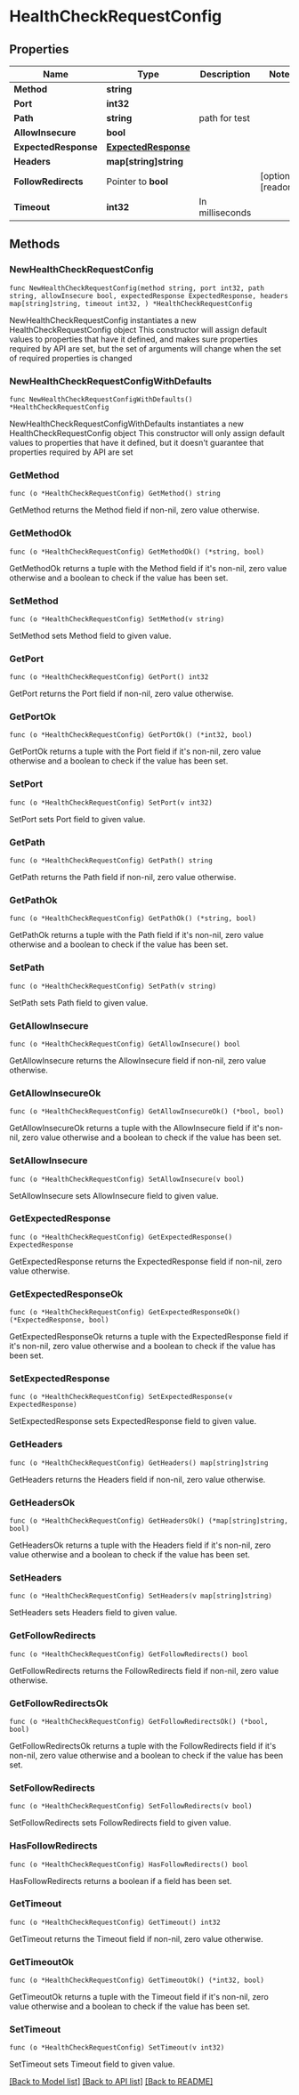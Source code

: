 # HealthCheckRequestConfig

## Properties

Name | Type | Description | Notes
------------ | ------------- | ------------- | -------------
**Method** | **string** |  | 
**Port** | **int32** |  | 
**Path** | **string** | path for test | 
**AllowInsecure** | **bool** |  | 
**ExpectedResponse** | [**ExpectedResponse**](ExpectedResponse.md) |  | 
**Headers** | **map[string]string** |  | 
**FollowRedirects** | Pointer to **bool** |  | [optional] [readonly] 
**Timeout** | **int32** | In milliseconds | 

## Methods

### NewHealthCheckRequestConfig

`func NewHealthCheckRequestConfig(method string, port int32, path string, allowInsecure bool, expectedResponse ExpectedResponse, headers map[string]string, timeout int32, ) *HealthCheckRequestConfig`

NewHealthCheckRequestConfig instantiates a new HealthCheckRequestConfig object
This constructor will assign default values to properties that have it defined,
and makes sure properties required by API are set, but the set of arguments
will change when the set of required properties is changed

### NewHealthCheckRequestConfigWithDefaults

`func NewHealthCheckRequestConfigWithDefaults() *HealthCheckRequestConfig`

NewHealthCheckRequestConfigWithDefaults instantiates a new HealthCheckRequestConfig object
This constructor will only assign default values to properties that have it defined,
but it doesn't guarantee that properties required by API are set

### GetMethod

`func (o *HealthCheckRequestConfig) GetMethod() string`

GetMethod returns the Method field if non-nil, zero value otherwise.

### GetMethodOk

`func (o *HealthCheckRequestConfig) GetMethodOk() (*string, bool)`

GetMethodOk returns a tuple with the Method field if it's non-nil, zero value otherwise
and a boolean to check if the value has been set.

### SetMethod

`func (o *HealthCheckRequestConfig) SetMethod(v string)`

SetMethod sets Method field to given value.


### GetPort

`func (o *HealthCheckRequestConfig) GetPort() int32`

GetPort returns the Port field if non-nil, zero value otherwise.

### GetPortOk

`func (o *HealthCheckRequestConfig) GetPortOk() (*int32, bool)`

GetPortOk returns a tuple with the Port field if it's non-nil, zero value otherwise
and a boolean to check if the value has been set.

### SetPort

`func (o *HealthCheckRequestConfig) SetPort(v int32)`

SetPort sets Port field to given value.


### GetPath

`func (o *HealthCheckRequestConfig) GetPath() string`

GetPath returns the Path field if non-nil, zero value otherwise.

### GetPathOk

`func (o *HealthCheckRequestConfig) GetPathOk() (*string, bool)`

GetPathOk returns a tuple with the Path field if it's non-nil, zero value otherwise
and a boolean to check if the value has been set.

### SetPath

`func (o *HealthCheckRequestConfig) SetPath(v string)`

SetPath sets Path field to given value.


### GetAllowInsecure

`func (o *HealthCheckRequestConfig) GetAllowInsecure() bool`

GetAllowInsecure returns the AllowInsecure field if non-nil, zero value otherwise.

### GetAllowInsecureOk

`func (o *HealthCheckRequestConfig) GetAllowInsecureOk() (*bool, bool)`

GetAllowInsecureOk returns a tuple with the AllowInsecure field if it's non-nil, zero value otherwise
and a boolean to check if the value has been set.

### SetAllowInsecure

`func (o *HealthCheckRequestConfig) SetAllowInsecure(v bool)`

SetAllowInsecure sets AllowInsecure field to given value.


### GetExpectedResponse

`func (o *HealthCheckRequestConfig) GetExpectedResponse() ExpectedResponse`

GetExpectedResponse returns the ExpectedResponse field if non-nil, zero value otherwise.

### GetExpectedResponseOk

`func (o *HealthCheckRequestConfig) GetExpectedResponseOk() (*ExpectedResponse, bool)`

GetExpectedResponseOk returns a tuple with the ExpectedResponse field if it's non-nil, zero value otherwise
and a boolean to check if the value has been set.

### SetExpectedResponse

`func (o *HealthCheckRequestConfig) SetExpectedResponse(v ExpectedResponse)`

SetExpectedResponse sets ExpectedResponse field to given value.


### GetHeaders

`func (o *HealthCheckRequestConfig) GetHeaders() map[string]string`

GetHeaders returns the Headers field if non-nil, zero value otherwise.

### GetHeadersOk

`func (o *HealthCheckRequestConfig) GetHeadersOk() (*map[string]string, bool)`

GetHeadersOk returns a tuple with the Headers field if it's non-nil, zero value otherwise
and a boolean to check if the value has been set.

### SetHeaders

`func (o *HealthCheckRequestConfig) SetHeaders(v map[string]string)`

SetHeaders sets Headers field to given value.


### GetFollowRedirects

`func (o *HealthCheckRequestConfig) GetFollowRedirects() bool`

GetFollowRedirects returns the FollowRedirects field if non-nil, zero value otherwise.

### GetFollowRedirectsOk

`func (o *HealthCheckRequestConfig) GetFollowRedirectsOk() (*bool, bool)`

GetFollowRedirectsOk returns a tuple with the FollowRedirects field if it's non-nil, zero value otherwise
and a boolean to check if the value has been set.

### SetFollowRedirects

`func (o *HealthCheckRequestConfig) SetFollowRedirects(v bool)`

SetFollowRedirects sets FollowRedirects field to given value.

### HasFollowRedirects

`func (o *HealthCheckRequestConfig) HasFollowRedirects() bool`

HasFollowRedirects returns a boolean if a field has been set.

### GetTimeout

`func (o *HealthCheckRequestConfig) GetTimeout() int32`

GetTimeout returns the Timeout field if non-nil, zero value otherwise.

### GetTimeoutOk

`func (o *HealthCheckRequestConfig) GetTimeoutOk() (*int32, bool)`

GetTimeoutOk returns a tuple with the Timeout field if it's non-nil, zero value otherwise
and a boolean to check if the value has been set.

### SetTimeout

`func (o *HealthCheckRequestConfig) SetTimeout(v int32)`

SetTimeout sets Timeout field to given value.



[[Back to Model list]](HOW-TO.md#documentation-for-models) [[Back to API list]](HOW-TO.md#documentation-for-api-endpoints) [[Back to README]](HOW-TO.md)


